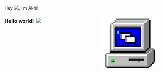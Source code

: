 Hey <img src="https://github.com/TheDudeThatCode/TheDudeThatCode/blob/master/Assets/Hi.gif" width="29px">, I’m Akhil! 


<img align="right" alt="PC GIF" src="https://github.com/TheDudeThatCode/TheDudeThatCode/blob/master/Assets/PC.gif" width="190" />



###  **Hello world!** &nbsp;<img src="https://github.com/TheDudeThatCode/TheDudeThatCode/blob/master/Assets/Earth.gif" width="24px">

<!---
akhil4898/akhil4898 is a ✨ special ✨ repository because its `README.md` (this file) appears on your GitHub profile.
You can click the Preview link to take a look at your changes.
--->
